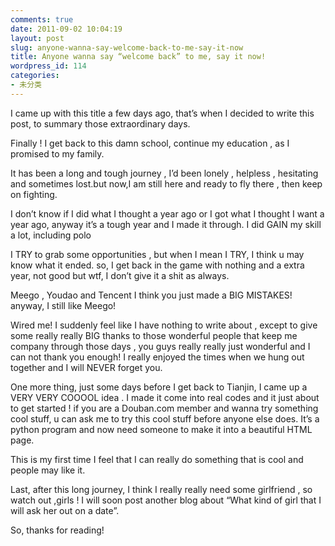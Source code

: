 ```yaml
---
comments: true
date: 2011-09-02 10:04:19
layout: post
slug: anyone-wanna-say-welcome-back-to-me-say-it-now
title: Anyone wanna say “welcome back” to me, say it now!
wordpress_id: 114
categories:
- 未分类
---
```


I came up with this title a few days ago, that’s when I decided to write this post, to summary those extraordinary days.

Finally ! I get back to this damn school, continue my education , as I promised to my family.

It has been a long and tough journey , I’d been lonely , helpless , hesitating and sometimes lost.but now,I am still here and ready to fly there , then keep on fighting.

I don’t know if I did what I thought a year ago or I got what I thought I want a year ago, anyway it’s a tough year and I made it through. I did GAIN my skill a lot, including polo

I TRY to grab some opportunities , but when I mean I TRY, I think u may know what it ended. so, I get back in the game with nothing and a extra year, not good but wtf, I don’t give it a shit as always.

Meego , Youdao and Tencent I think you just made a BIG MISTAKES! anyway, I still like Meego!

Wired me! I suddenly feel like I have nothing to write about , except to give some really really BIG thanks to those wonderful people that keep me company through those days , you guys really really just wonderful and I can not thank you enough! I really enjoyed the times when we hung out together and I will NEVER forget you.

One more thing, just some days before I get back to Tianjin, I came up a VERY VERY COOOOL idea . I made it come into real codes and it just about to get started ! if you are a Douban.com member and wanna try something cool stuff, u can ask me to try this cool stuff before anyone else does. It’s a python program and now need someone to make it into a beautiful HTML page.

This is my first time I feel that I can really do something that is cool and people may like it.

Last, after this long journey, I think I really really need some girlfriend , so watch out ,girls ! I will soon post another blog about “What kind of girl that I will ask her out on a date”.

So, thanks for reading!

